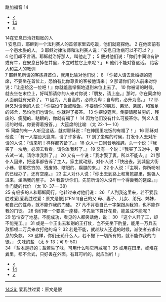 ﻿





 路加福音 14




* [<](bible/LUK13.md)
* [14](bible/LUK.md)
* [>](bible/LUK15.md)



 
14在安息日治好臌胀的人  
1 安息日，耶稣到一个法利赛人的首领家里去吃饭，他们就窥探他。 
2 在他面前有一个患水臌的人。 
3 耶稣对律法师和法利赛人说：「安息日治病可以不可以？」 
4 他们却不言语。耶稣就治好那人，叫他走了； 
5 便对他们说：「你们中间谁有驴或有牛，在安息日掉在井里，不立时拉它上来呢？」 
6 他们不能对答这话。 给客人和主人的教训  
7 耶稣见所请的客拣择首位，就用比喻对他们说： 
8 「你被人请去赴婚姻的筵席，不要坐在首位上，恐怕有比你尊贵的客被他请来； 
9 那请你们的人前来对你说：『让座给这一位吧！』你就羞羞惭惭地退到末位上去了。 
10 你被请的时候，就去坐在末位上，好叫那请你的人来对你说：『朋友，请上座。』那时，你在同席的人面前就有光彩了。 
11 因为，凡自高的，必降为卑；自卑的，必升为高。」 
12 耶稣又对请他的人说：「你摆设午饭或晚饭，不要请你的朋友、弟兄、亲属，和富足的邻舍，恐怕他们也请你，你就得了报答。 
13 你摆设筵席，倒要请那贫穷的、残废的、瘸腿的、瞎眼的，你就有福了！ 
14 因为他们没有什么可报答你。到义人复活的时候，你要得着报答。」 大筵席的比喻 （太
22·
1—
10）  
15 同席的有一人听见这话，就对耶稣说：「在神国里吃饭的有福了！」 
16 耶稣对他说：「有一人摆设大筵席，请了许多客。 
17 到了坐席的时候，打发仆人去对所请的人说：『请来吧！样样都齐备了。』 
18 众人一口同音地推辞。头一个说：『我买了一块地，必须去看看。请你准我辞了。』 
19 又有一个说：『我买了五对牛，要去试一试。请你准我辞了。』 
20 又有一个说：『我才娶了妻，所以不能去。』 
21 那仆人回来，把这事都告诉了主人。家主就动怒，对仆人说：『快出去，到城里大街小巷，领那贫穷的、残废的、瞎眼的、瘸腿的来。』 
22 仆人说：『主啊，你所吩咐的已经办了，还有空座。』 
23 主人对仆人说：『你出去到路上和篱笆那里，勉强人进来，坐满我的屋子。 
24 我告诉你们，先前所请的人没有一个得尝我的筵席。』」 作门徒的代价 （太
10·
37—
38）  
25 有极多的人和耶稣同行。他转过来对他们说： 
26 「人到我这里来，若不爱我胜过爱[爱我胜过爱：原文是恨](#FN
1)自己的父 母、妻子、儿女、弟兄、姊妹，和自己的性命，就不能作我的门徒。 
27 凡不背着自己十字架跟从我的，也不能作我的门徒。 
28 你们哪一个要盖一座楼，不先坐下算计花费，能盖成不能呢？ 
29 恐怕安了地基，不能成功，看见的人都笑话他，说： 
30 『这个人开了工，却不能完工。』 
31 或是一个王出去和别的王打仗，岂不先坐下酌量，能用一万兵去敌那领二万兵来攻打他的吗？ 
32 若是不能，就趁敌人还远的时候，派使者去求和息的条款。 
33 这样，你们无论什么人，若不撇下一切所有的，就不能作我的门徒。」 失味的盐 （太
5·
13；可
9·
50）  
34 「盐本是好的；盐若失了味，可用什么叫它再咸呢？ 
35 或用在田里，或堆在粪里，都不合式，只好丢在外面。有耳可听的，就应当听！」 
* [<](bible/LUK13.md)
* [14](bible/LUK.md)
* [>](bible/LUK15.md)





---


[14:26:](#V26)
爱我胜过爱：原文是恨




---









